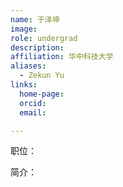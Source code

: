 ```yaml
---
name: 于泽坤
image: 
role: undergrad
description: 
affiliation: 华中科技大学
aliases:
  - Zekun Yu
links:
  home-page: 
  orcid: 
  email: 

---
```


职位：

简介：
